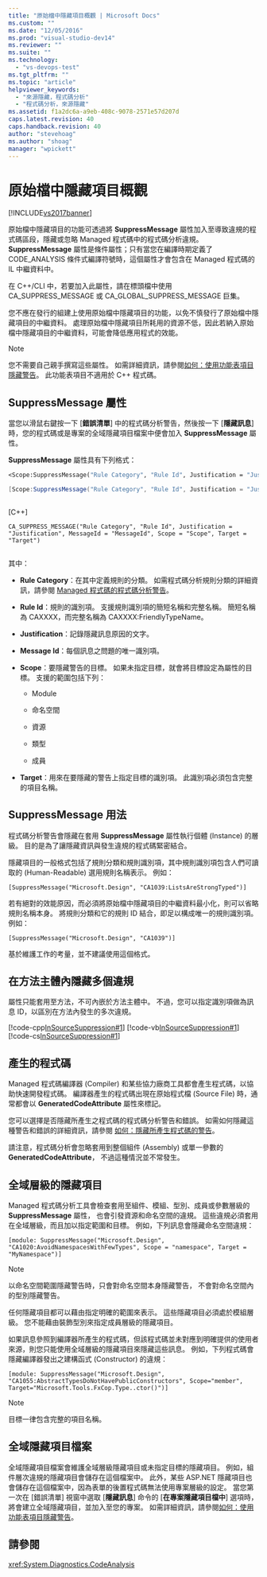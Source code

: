 ```yaml
---
title: "原始檔中隱藏項目概觀 | Microsoft Docs"
ms.custom: ""
ms.date: "12/05/2016"
ms.prod: "visual-studio-dev14"
ms.reviewer: ""
ms.suite: ""
ms.technology: 
  - "vs-devops-test"
ms.tgt_pltfrm: ""
ms.topic: "article"
helpviewer_keywords: 
  - "來源隱藏，程式碼分析"
  - "程式碼分析，來源隱藏"
ms.assetid: f1a2dc6a-a9eb-408c-9078-2571e57d207d
caps.latest.revision: 40
caps.handback.revision: 40
author: "stevehoag"
ms.author: "shoag"
manager: "wpickett"
---
```

# 原始檔中隱藏項目概觀
[!INCLUDE[vs2017banner](../code-quality/includes/vs2017banner.md)]

原始檔中隱藏項目的功能可透過將 **SuppressMessage** 屬性加入至導致違規的程式碼區段，隱藏或忽略 Managed 程式碼中的程式碼分析違規。  **SuppressMessage** 屬性是條件屬性；只有當您在編譯時期定義了 CODE\_ANALYSIS 條件式編譯符號時，這個屬性才會包含在 Managed 程式碼的 IL 中繼資料中。  
  
 在 C\+\+\/CLI 中，若要加入此屬性，請在標頭檔中使用 CA\_SUPPRESS\_MESSAGE 或 CA\_GLOBAL\_SUPPRESS\_MESSAGE 巨集。  
  
 您不應在發行的組建上使用原始檔中隱藏項目的功能，以免不慎發行了原始檔中隱藏項目的中繼資料。  處理原始檔中隱藏項目所耗用的資源不低，因此若納入原始檔中隱藏項目的中繼資料，可能會降低應用程式的效能。  
  
> [!NOTE]
>  您不需要自己親手撰寫這些屬性。  如需詳細資訊，請參閱[如何：使用功能表項目隱藏警告](../code-quality/how-to-suppress-warnings-by-using-the-menu-item.md)。  此功能表項目不適用於 C\+\+ 程式碼。  
  
## SuppressMessage 屬性  
 當您以滑鼠右鍵按一下 \[**錯誤清單**\] 中的程式碼分析警告，然後按一下 \[**隱藏訊息**\] 時，您的程式碼或是專案的全域隱藏項目檔案中便會加入 **SuppressMessage** 屬性。  
  
 **SuppressMessage** 屬性具有下列格式：  
  
```vb  
<Scope:SuppressMessage("Rule Category", "Rule Id", Justification = "Justification", MessageId = "MessageId", Scope = "Scope", Target = "Target")>  
```  
  
```c#  
[Scope:SuppressMessage("Rule Category", "Rule Id", Justification = "Justification", MessageId = "MessageId", Scope = "Scope", Target = "Target")]  
  
```  
  
 \[C\+\+\]  
  
```  
CA_SUPPRESS_MESSAGE("Rule Category", "Rule Id", Justification = "Justification", MessageId = "MessageId", Scope = "Scope", Target = "Target")  
  
```  
  
 其中：  
  
-   **Rule Category**：在其中定義規則的分類。  如需程式碼分析規則分類的詳細資訊，請參閱 [Managed 程式碼的程式碼分析警告](../code-quality/code-analysis-for-managed-code-warnings.md)。  
  
-   **Rule Id**：規則的識別項。  支援規則識別項的簡短名稱和完整名稱。  簡短名稱為 CAXXXX，而完整名稱為 CAXXXX:FriendlyTypeName。  
  
-   **Justification**：記錄隱藏訊息原因的文字。  
  
-   **Message Id**：每個訊息之問題的唯一識別項。  
  
-   **Scope**：要隱藏警告的目標。  如果未指定目標，就會將目標設定為屬性的目標。  支援的範圍包括下列：  
  
    -   Module  
  
    -   命名空間  
  
    -   資源  
  
    -   類型  
  
    -   成員  
  
-   **Target**：用來在要隱藏的警告上指定目標的識別項。  此識別項必須包含完整的項目名稱。  
  
## SuppressMessage 用法  
 程式碼分析警告會隱藏在套用 **SuppressMessage** 屬性執行個體 \(Instance\) 的層級。  目的是為了讓隱藏資訊與發生違規的程式碼緊密結合。  
  
 隱藏項目的一般格式包括了規則分類和規則識別項，其中規則識別項包含人們可讀取的 \(Human\-Readable\) 選用規則名稱表示。  例如：  
  
 `[SuppressMessage("Microsoft.Design", "CA1039:ListsAreStrongTyped")]`  
  
 若有絕對的效能原因，而必須將原始檔中隱藏項目的中繼資料最小化，則可以省略規則名稱本身。  將規則分類和它的規則 ID 結合，即足以構成唯一的規則識別項。  例如：  
  
 `[SuppressMessage("Microsoft.Design", "CA1039")]`  
  
 基於維護工作的考量，並不建議使用這個格式。  
  
## 在方法主體內隱藏多個違規  
 屬性只能套用至方法，不可內嵌於方法主體中。  不過，您可以指定識別項做為訊息 ID，以區別在方法內發生的多次違規。  
  
 [!code-cpp[InSourceSuppression#1](../code-quality/codesnippet/CPP/in-source-suppression-overview_1.cpp)]
 [!code-vb[InSourceSuppression#1](../code-quality/codesnippet/VisualBasic/in-source-suppression-overview_1.vb)]
 [!code-cs[InSourceSuppression#1](../code-quality/codesnippet/CSharp/in-source-suppression-overview_1.cs)]  
  
## 產生的程式碼  
 Managed 程式碼編譯器 \(Compiler\) 和某些協力廠商工具都會產生程式碼，以協助快速開發程式碼。  編譯器產生的程式碼出現在原始程式檔 \(Source File\) 時，通常都會以 **GeneratedCodeAttribute** 屬性來標記。  
  
 您可以選擇是否隱藏所產生之程式碼的程式碼分析警告和錯誤。  如需如何隱藏這種警告和錯誤的詳細資訊，請參閱 [如何：隱藏所產生程式碼的警告](../code-quality/how-to-suppress-code-analysis-warnings-for-generated-code.md)。  
  
 請注意，程式碼分析會忽略套用到整個組件 \(Assembly\) 或單一參數的 **GeneratedCodeAttribute**，  不過這種情況並不常發生。  
  
## 全域層級的隱藏項目  
 Managed 程式碼分析工具會檢查套用至組件、模組、型別、成員或參數層級的 **SuppressMessage** 屬性，  也會引發資源和命名空間的違規。  這些違規必須套用在全域層級，而且加以指定範圍和目標。  例如，下列訊息會隱藏命名空間違規：  
  
 `[module: SuppressMessage("Microsoft.Design", "CA1020:AvoidNamespacesWithFewTypes", Scope = "namespace", Target = "MyNamespace")]`  
  
> [!NOTE]
>  以命名空間範圍隱藏警告時，只會對命名空間本身隱藏警告，  不會對命名空間內的型別隱藏警告。  
  
 任何隱藏項目都可以藉由指定明確的範圍來表示。  這些隱藏項目必須處於模組層級。  您不能藉由裝飾型別來指定成員層級的隱藏項目。  
  
 如果訊息參照到編譯器所產生的程式碼，但該程式碼並未對應到明確提供的使用者來源，則您只能使用全域層級的隱藏項目來隱藏這些訊息。  例如，下列程式碼會隱藏編譯器發出之建構函式 \(Constructor\) 的違規：  
  
 `[module: SuppressMessage("Microsoft.Design", "CA1055:AbstractTypesDoNotHavePublicConstructors", Scope="member", Target="Microsoft.Tools.FxCop.Type..ctor()")]`  
  
> [!NOTE]
>  目標一律包含完整的項目名稱。  
  
## 全域隱藏項目檔案  
 全域隱藏項目檔案會維護全域層級隱藏項目或未指定目標的隱藏項目。  例如，組件層次違規的隱藏項目會儲存在這個檔案中。  此外，某些 ASP.NET 隱藏項目也會儲存在這個檔案中，因為表單的後置程式碼無法使用專案層級的設定。  當您第一次在 \[錯誤清單\] 視窗中選取 \[**隱藏訊息**\] 命令的 \[**在專案隱藏項目檔中**\] 選項時，將會建立全域隱藏項目，並加入至您的專案。  如需詳細資訊，請參閱[如何：使用功能表項目隱藏警告](../code-quality/how-to-suppress-warnings-by-using-the-menu-item.md)。  
  
## 請參閱  
 <xref:System.Diagnostics.CodeAnalysis>